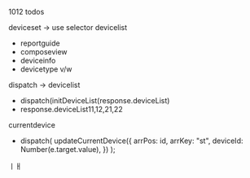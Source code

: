 1012 todos

deviceset -> use selector devicelist 
 - reportguide
 - composeview
 - deviceinfo
 - devicetype v/w


dispatch -> devicelist

 - dispatch(initDeviceList(response.deviceList)
 - response.deviceList11,12,21,22

currentdevice

  - dispatch(
      updateCurrentDevice({
        arrPos: id,
        arrKey: "st",
        deviceId: Number(e.target.value),
      })
    );

ㅣㅐ